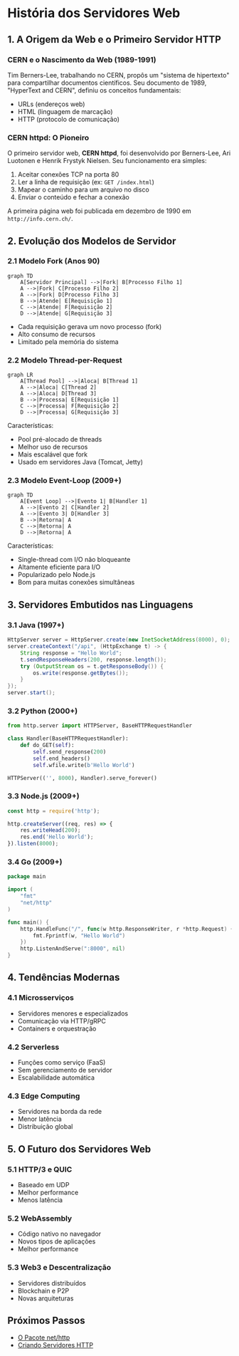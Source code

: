 # História dos Servidores Web

## 1. A Origem da Web e o Primeiro Servidor HTTP

### CERN e o Nascimento da Web (1989-1991)

Tim Berners-Lee, trabalhando no CERN, propôs um "sistema de hipertexto" para compartilhar documentos científicos. Seu documento de 1989, "HyperText and CERN", definiu os conceitos fundamentais:

- URLs (endereços web)
- HTML (linguagem de marcação)
- HTTP (protocolo de comunicação)

### CERN httpd: O Pioneiro

O primeiro servidor web, **CERN httpd**, foi desenvolvido por Berners-Lee, Ari Luotonen e Henrik Frystyk Nielsen. Seu funcionamento era simples:

1. Aceitar conexões TCP na porta 80
2. Ler a linha de requisição (ex: `GET /index.html`)
3. Mapear o caminho para um arquivo no disco
4. Enviar o conteúdo e fechar a conexão

A primeira página web foi publicada em dezembro de 1990 em `http://info.cern.ch/`.

## 2. Evolução dos Modelos de Servidor

### 2.1 Modelo Fork (Anos 90)

```mermaid
graph TD
    A[Servidor Principal] -->|Fork| B[Processo Filho 1]
    A -->|Fork| C[Processo Filho 2]
    A -->|Fork| D[Processo Filho 3]
    B -->|Atende| E[Requisição 1]
    C -->|Atende| F[Requisição 2]
    D -->|Atende| G[Requisição 3]
```

- Cada requisição gerava um novo processo (fork)
- Alto consumo de recursos
- Limitado pela memória do sistema

### 2.2 Modelo Thread-per-Request

```mermaid
graph LR
    A[Thread Pool] -->|Aloca| B[Thread 1]
    A -->|Aloca| C[Thread 2]
    A -->|Aloca| D[Thread 3]
    B -->|Processa| E[Requisição 1]
    C -->|Processa| F[Requisição 2]
    D -->|Processa| G[Requisição 3]
```

Características:
- Pool pré-alocado de threads
- Melhor uso de recursos
- Mais escalável que fork
- Usado em servidores Java (Tomcat, Jetty)

### 2.3 Modelo Event-Loop (2009+)

```mermaid
graph TD
    A[Event Loop] -->|Evento 1| B[Handler 1]
    A -->|Evento 2| C[Handler 2]
    A -->|Evento 3| D[Handler 3]
    B -->|Retorna| A
    C -->|Retorna| A
    D -->|Retorna| A
```

Características:
- Single-thread com I/O não bloqueante
- Altamente eficiente para I/O
- Popularizado pelo Node.js
- Bom para muitas conexões simultâneas

## 3. Servidores Embutidos nas Linguagens

### 3.1 Java (1997+)
```java
HttpServer server = HttpServer.create(new InetSocketAddress(8000), 0);
server.createContext("/api", (HttpExchange t) -> {
    String response = "Hello World";
    t.sendResponseHeaders(200, response.length());
    try (OutputStream os = t.getResponseBody()) {
        os.write(response.getBytes());
    }
});
server.start();
```

### 3.2 Python (2000+)
```python
from http.server import HTTPServer, BaseHTTPRequestHandler

class Handler(BaseHTTPRequestHandler):
    def do_GET(self):
        self.send_response(200)
        self.end_headers()
        self.wfile.write(b'Hello World')

HTTPServer(('', 8000), Handler).serve_forever()
```

### 3.3 Node.js (2009+)
```javascript
const http = require('http');

http.createServer((req, res) => {
    res.writeHead(200);
    res.end('Hello World');
}).listen(8000);
```

### 3.4 Go (2009+)
```go
package main

import (
    "fmt"
    "net/http"
)

func main() {
    http.HandleFunc("/", func(w http.ResponseWriter, r *http.Request) {
        fmt.Fprintf(w, "Hello World")
    })
    http.ListenAndServe(":8000", nil)
}
```

## 4. Tendências Modernas

### 4.1 Microsserviços
- Servidores menores e especializados
- Comunicação via HTTP/gRPC
- Containers e orquestração

### 4.2 Serverless
- Funções como serviço (FaaS)
- Sem gerenciamento de servidor
- Escalabilidade automática

### 4.3 Edge Computing
- Servidores na borda da rede
- Menor latência
- Distribuição global

## 5. O Futuro dos Servidores Web

### 5.1 HTTP/3 e QUIC
- Baseado em UDP
- Melhor performance
- Menos latência

### 5.2 WebAssembly
- Código nativo no navegador
- Novos tipos de aplicações
- Melhor performance

### 5.3 Web3 e Descentralização
- Servidores distribuídos
- Blockchain e P2P
- Novas arquiteturas

## Próximos Passos

- [O Pacote net/http](03-net-http.md)
- [Criando Servidores HTTP](../2-servidor/01-criando-servidor.md) 
